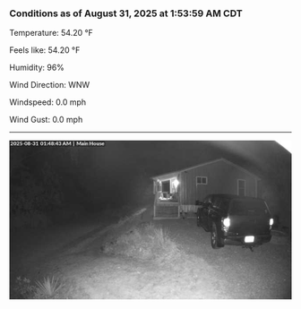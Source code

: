 ### Conditions as of August 31, 2025 at 1:53:59 AM CDT 

Temperature: 54.20 &deg;F

Feels like: 54.20 &deg;F

Humidity: 96%

Wind Direction: WNW

Windspeed: 0.0 mph

Wind Gust: 0.0 mph

---

<img src="./images/latest.jpeg"/>

